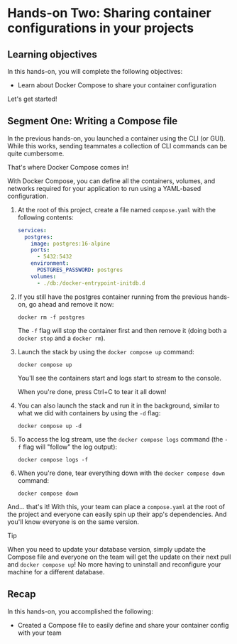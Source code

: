 # Hands-on Two: Sharing container configurations in your projects

## Learning objectives

In this hands-on, you will complete the following objectives:

- Learn about Docker Compose to share your container configuration

Let's get started!


## Segment One: Writing a Compose file

In the previous hands-on, you launched a container using the CLI (or GUI). While this works, sending teammates a collection of CLI commands can be quite cumbersome.

That's where Docker Compose comes in!

With Docker Compose, you can define all the containers, volumes, and networks required for your application to run using a YAML-based configuration. 

1. At the root of this project, create a file named `compose.yaml` with the following contents:

    ```yaml
    services:
      postgres:
        image: postgres:16-alpine
        ports:
          - 5432:5432
        environment:
          POSTGRES_PASSWORD: postgres 
        volumes:
          - ./db:/docker-entrypoint-initdb.d
    ```

2. If you still have the postgres container running from the previous hands-on, go ahead and remove it now:

    ```console
    docker rm -f postgres
    ```

   The `-f` flag will stop the container first and then remove it (doing both a `docker stop` and a `docker rm`).

3. Launch the stack by using the `docker compose up` command:

    ```console
    docker compose up
    ```

    You'll see the containers start and logs start to stream to the console.

    When you're done, press Ctrl+C to tear it all down!

4. You can also launch the stack and run it in the background, similar to what we did with containers by using the `-d` flag:

    ```console
    docker compose up -d
    ```
   
5. To access the log stream, use the `docker compose logs` command (the `-f` flag will "follow" the log output):

    ```console
    docker compose logs -f
    ```
   
6. When you're done, tear everything down with the `docker compose down` command:

    ```console
    docker compose down
    ```

And... that's it! With this, your team can place a `compose.yaml` at the root of the project and everyone can easily spin up their app's dependencies. And you'll know everyone is on the same version.

> [!TIP]
> When you need to update your database version, simply update the Compose file and everyone on the team will get the update on their next pull and `docker compose up`! No more having to uninstall and reconfigure your machine for a different database.




## Recap

In this hands-on, you accomplished the following:

- Created a Compose file to easily define and share your container config with your team
